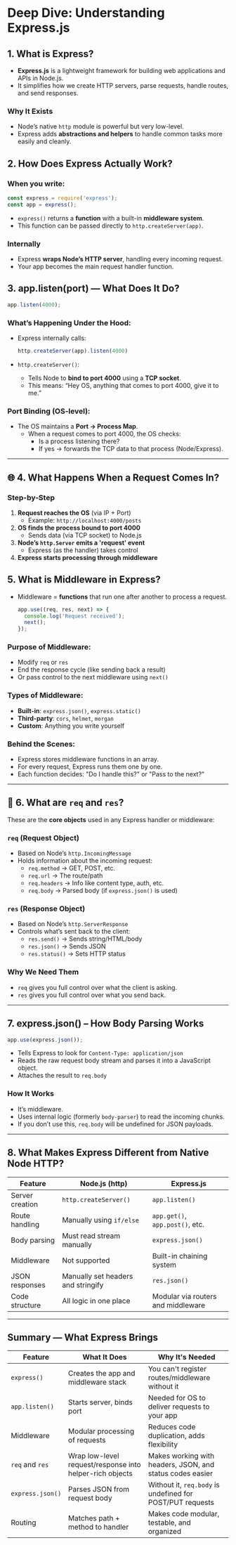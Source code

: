 # Deep Dive: Understanding Express.js

## 1. What is Express?

- **Express.js** is a lightweight framework for building web applications and APIs in Node.js.
- It simplifies how we create HTTP servers, parse requests, handle routes, and send responses.

### Why It Exists

- Node’s native `http` module is powerful but very low-level.
- Express adds **abstractions and helpers** to handle common tasks more easily and cleanly.

## 2. How Does Express Actually Work?

### When you write:

```js
const express = require('express');
const app = express();
```

- `express()` returns a **function** with a built-in **middleware system**.
- This function can be passed directly to `http.createServer(app)`.

### Internally

- Express **wraps Node’s HTTP server**, handling every incoming request.
- Your app becomes the main request handler function.

## 3. app.listen(port) — What Does It Do?

```js
app.listen(4000);
```

### What’s Happening Under the Hood:

- Express internally calls:

  ```js
  http.createServer(app).listen(4000)
  ```

- `http.createServer()`:
  - Tells Node to **bind to port 4000** using a **TCP socket**.
  - This means: “Hey OS, anything that comes to port 4000, give it to me.”

### Port Binding (OS-level):

- The OS maintains a **Port → Process Map**.
  - When a request comes to port 4000, the OS checks:
    - Is a process listening there?
    - If yes → forwards the TCP data to that process (Node/Express).

---

## 🌐 4. What Happens When a Request Comes In?

### Step-by-Step

1. **Request reaches the OS** (via IP + Port)
   - Example: `http://localhost:4000/posts`
2. **OS finds the process bound to port 4000**
   - Sends data (via TCP socket) to Node.js
3. **Node’s `http.Server` emits a 'request' event**
   - Express (as the handler) takes control
4. **Express starts processing through middleware**


## 5. What is Middleware in Express?

- Middleware = **functions** that run one after another to process a request.

  ```js
  app.use((req, res, next) => {
    console.log('Request received');
    next();
  });
  ```

### Purpose of Middleware:

- Modify `req` or `res`
- End the response cycle (like sending back a result)
- Or pass control to the next middleware using `next()`

### Types of Middleware:

- **Built-in**: `express.json()`, `express.static()`
- **Third-party**: `cors`, `helmet`, `morgan`
- **Custom**: Anything you write yourself

### Behind the Scenes:

- Express stores middleware functions in an array.
- For every request, Express runs them one by one.
- Each function decides: "Do I handle this?" or "Pass to the next?"

---

## 📩 6. What are `req` and `res`?

These are the **core objects** used in any Express handler or middleware:

### `req` (Request Object)

- Based on Node’s `http.IncomingMessage`
- Holds information about the incoming request:
  - `req.method` → GET, POST, etc.
  - `req.url` → The route/path
  - `req.headers` → Info like content type, auth, etc.
  - `req.body` → Parsed body (if `express.json()` is used)

### `res` (Response Object)

- Based on Node’s `http.ServerResponse`
- Controls what’s sent back to the client:
  - `res.send()` → Sends string/HTML/body
  - `res.json()` → Sends JSON
  - `res.status()` → Sets HTTP status

### Why We Need Them

- `req` gives you full control over what the client is asking.
- `res` gives you full control over what you send back.

---

## 7. express.json() – How Body Parsing Works

```js
app.use(express.json());
```

- Tells Express to look for `Content-Type: application/json`
- Reads the raw request body stream and parses it into a JavaScript object.
- Attaches the result to `req.body`

### How It Works

- It’s middleware.
- Uses internal logic (formerly `body-parser`) to read the incoming chunks.
- If you don’t use this, `req.body` will be undefined for JSON payloads.

---

## 8. What Makes Express Different from Native Node HTTP?

| Feature             | Node.js (http)                     | Express.js                          |
|---------------------|------------------------------------|-------------------------------------|
| Server creation     | `http.createServer()`              | `app.listen()`                      |
| Route handling      | Manually using `if/else`           | `app.get()`, `app.post()`, etc.     |
| Body parsing        | Must read stream manually          | `express.json()`                    |
| Middleware          | Not supported                      | Built-in chaining system            |
| JSON responses      | Manually set headers and stringify | `res.json()`                        |
| Code structure      | All logic in one place             | Modular via routers and middleware  |

---

## Summary — What Express Brings

| Feature                  | What It Does                                                    | Why It's Needed                                               |
|--------------------------|------------------------------------------------------------------|---------------------------------------------------------------|
| `express()`              | Creates the app and middleware stack                            | You can't register routes/middleware without it              |
| `app.listen()`           | Starts server, binds port                                       | Needed for OS to deliver requests to your app                |
| Middleware               | Modular processing of requests                                  | Reduces code duplication, adds flexibility                   |
| `req` and `res`          | Wrap low-level request/response into helper-rich objects        | Makes working with headers, JSON, and status codes easier    |
| `express.json()`         | Parses JSON from request body                                   | Without it, `req.body` is undefined for POST/PUT requests    |
| Routing                  | Matches path + method to handler                                | Makes code modular, testable, and organized                  |
